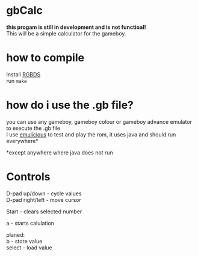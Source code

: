 # gbCalc

**this progam is still in development and is not functioal!**  
This will be a simple calculator for the gameboy.

# how to compile

Install [RGBDS](https://rgbds.gbdev.io/install/)  
run `make`  

# how do i use the .gb file?

you can use any gameboy, gameboy colour or gameboy advance emulator to execute the .gb file  
I use [emulicious](https://emulicious.net/downloads/) to test and play the rom, it uses java and should run everywhere*  

\*except anywhere where java does not run


# Controls

D-pad up/down		- cycle values  
D-pad right/left	- move cursor  
  
Start			- clears selected number  
  
a				- starts calulation  

planed:  
b       - store value  
select  - load value
